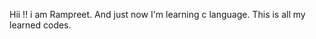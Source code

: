 Hii !!
      i am Rampreet.
                   And just now I'm learning c language.
                                                  This is all my learned codes.
